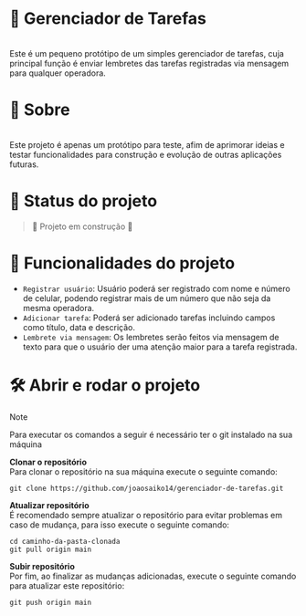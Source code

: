 # :pushpin: Gerenciador de Tarefas 
<br>
Este é um pequeno protótipo de um simples gerenciador de tarefas, cuja principal função é enviar lembretes das tarefas registradas via mensagem para qualquer operadora.

# :speech_balloon: Sobre <a name="sobre"></a>
<br>
Este projeto é apenas um protótipo para teste, afim de aprimorar ideias e testar funcionalidades para construção e evolução de outras aplicações futuras.

# :seedling: Status do projeto
> :construction: Projeto em construção :construction:

# :hammer: Funcionalidades do projeto

- `Registrar usuário`: Usuário poderá ser registrado com nome e número de celular, podendo registrar mais de um número que não seja da mesma operadora.
- `Adicionar tarefa`: Poderá ser adicionado tarefas incluindo campos como título, data e descrição.
- `Lembrete via mensagem`: Os lembretes serão feitos via mensagem de texto para que o usuário der uma atenção maior para a tarefa registrada.

# 🛠️ Abrir e rodar o projeto

> [!NOTE]
> Para executar os comandos a seguir é necessário ter o git instalado na sua máquina

**Clonar o repositório**
<br>
Para clonar o repositório na sua máquina execute o seguinte comando:

```
git clone https://github.com/joaosaiko14/gerenciador-de-tarefas.git

```
**Atualizar repositório**
<br>
É recomendado sempre atualizar o repositório para evitar problemas em caso de mudança, para isso execute o seguinte comando:
```
cd caminho-da-pasta-clonada
git pull origin main

```

**Subir repositório**
<br>
Por fim, ao finalizar as mudanças adicionadas, execute o seguinte comando para atualizar este repositório:
```
git push origin main

```
